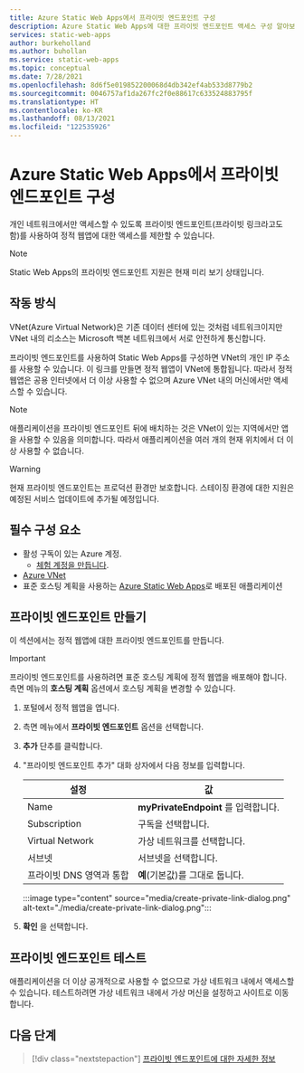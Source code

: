 ```yaml
---
title: Azure Static Web Apps에서 프라이빗 엔드포인트 구성
description: Azure Static Web Apps에 대한 프라이빗 엔드포인트 액세스 구성 알아보기
services: static-web-apps
author: burkeholland
ms.author: buhollan
ms.service: static-web-apps
ms.topic: conceptual
ms.date: 7/28/2021
ms.openlocfilehash: 8d6f5e019852200068d4db342ef4ab533d8779b2
ms.sourcegitcommit: 0046757af1da267fc2f0e88617c633524883795f
ms.translationtype: HT
ms.contentlocale: ko-KR
ms.lasthandoff: 08/13/2021
ms.locfileid: "122535926"
---
```

# <a name="configure-private-endpoint-in-azure-static-web-apps"></a>Azure Static Web Apps에서 프라이빗 엔드포인트 구성

개인 네트워크에서만 액세스할 수 있도록 프라이빗 엔드포인트(프라이빗 링크라고도 함)를 사용하여 정적 웹앱에 대한 액세스를 제한할 수 있습니다.

> [!NOTE]
> Static Web Apps의 프라이빗 엔드포인트 지원은 현재 미리 보기 상태입니다.

## <a name="how-it-works"></a>작동 방식

VNet(Azure Virtual Network)은 기존 데이터 센터에 있는 것처럼 네트워크이지만 VNet 내의 리소스는 Microsoft 백본 네트워크에서 서로 안전하게 통신합니다.

프라이빗 엔드포인트를 사용하여 Static Web Apps를 구성하면 VNet의 개인 IP 주소를 사용할 수 있습니다. 이 링크를 만들면 정적 웹앱이 VNet에 통합됩니다. 따라서 정적 웹앱은 공용 인터넷에서 더 이상 사용할 수 없으며 Azure VNet 내의 머신에서만 액세스할 수 있습니다.

> [!NOTE]
> 애플리케이션을 프라이빗 엔드포인트 뒤에 배치하는 것은 VNet이 있는 지역에서만 앱을 사용할 수 있음을 의미합니다. 따라서 애플리케이션을 여러 개의 현재 위치에서 더 이상 사용할 수 없습니다.

> [!WARNING]
> 현재 프라이빗 엔드포인트는 프로덕션 환경만 보호합니다. 스테이징 환경에 대한 지원은 예정된 서비스 업데이트에 추가될 예정입니다.

## <a name="prerequisites"></a>필수 구성 요소

- 활성 구독이 있는 Azure 계정.
  - [체험 계정을 만듭니다](https://azure.microsoft.com/free/?WT.mc_id=A261C142F).
- [Azure VNet](../virtual-network/quick-create-portal.md)
- 표준 호스팅 계획을 사용하는 [Azure Static Web Apps](./get-started-portal.md)로 배포된 애플리케이션

## <a name="create-a-private-endpoint"></a>프라이빗 엔드포인트 만들기

이 섹션에서는 정적 웹앱에 대한 프라이빗 엔드포인트를 만듭니다.

> [!IMPORTANT]
> 프라이빗 엔드포인트를 사용하려면 표준 호스팅 계획에 정적 웹앱을 배포해야 합니다. 측면 메뉴의 **호스팅 계획** 옵션에서 호스팅 계획을 변경할 수 있습니다.

1. 포털에서 정적 웹앱을 엽니다.

1. 측면 메뉴에서 **프라이빗 엔드포인트** 옵션을 선택합니다.

1. **추가** 단추를 클릭합니다.

1. "프라이빗 엔드포인트 추가" 대화 상자에서 다음 정보를 입력합니다.

   | 설정                         | 값                         |
   | ------------------------------- | ----------------------------- |
   | Name                            | **myPrivateEndpoint** 를 입력합니다.  |
   | Subscription                    | 구독을 선택합니다.     |
   | Virtual Network                 | 가상 네트워크를 선택합니다.  |
   | 서브넷                          | 서브넷을 선택합니다.           |
   | 프라이빗 DNS 영역과 통합 | **예**(기본값)를 그대로 둡니다. |

   :::image type="content" source="media/create-private-link-dialog.png" alt-text="./media/create-private-link-dialog.png":::

1. **확인** 을 선택합니다.

## <a name="testing-your-private-endpoint"></a>프라이빗 엔드포인트 테스트

애플리케이션을 더 이상 공개적으로 사용할 수 없으므로 가상 네트워크 내에서 액세스할 수 있습니다. 테스트하려면 가상 네트워크 내에서 가상 머신을 설정하고 사이트로 이동합니다.

## <a name="next-steps"></a>다음 단계

> [!div class="nextstepaction"]
> [프라이빗 엔드포인트에 대한 자세한 정보](../private-link/private-endpoint-overview.md)
